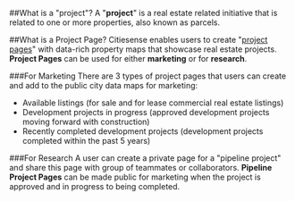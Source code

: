 ##What is a "project"?
A "__project__" is a real estate related initiative that is related to one or more properties, also known as parcels. 

##What is a Project Page?
Citiesense enables users to create "[project pages](http://www.citiesense.com/projects/3772)" with data-rich property maps that showcase real estate projects. __Project Pages__ can be used for either __marketing__ or for __research__. 

###For Marketing
There are 3 types of project pages that users can create and add to the public city data maps for marketing:
* Available listings (for sale and for lease commercial real estate listings)
* Development projects in progress (approved development projects moving forward with construction)
* Recently completed development projects (development projects completed within the past 5 years) 

###For Research
A user can create a private page for a "pipeline project" and share this page with group of teammates or collaborators. __Pipeline Project Pages__ can be made public for marketing when the project is approved and in progress to being completed.  
